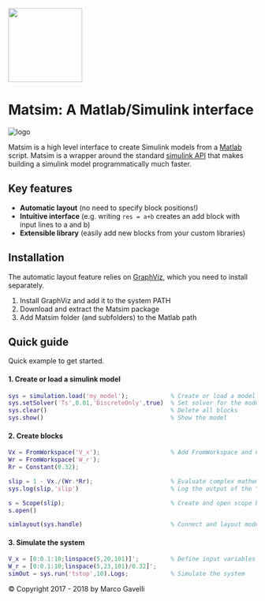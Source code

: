 <img src="https://github.com/gave92/matsim/blob/master/matsim-icon.png?raw=true" width="150" />

# Matsim: A Matlab/Simulink interface

![logo](https://img.shields.io/badge/license-MIT-blue.svg)

Matsim is a high level interface to create Simulink models from a [Matlab](https://www.mathworks.com/) script. Matsim is a wrapper around the standard [simulink API](https://it.mathworks.com/help/simulink/ug/approach-modeling-programmatically.html) that makes building a simulink model programmatically much faster.

## Key features
* **Automatic layout** (no need to specify block positions!)
* **Intuitive interface** (e.g. writing `res = a+b` creates an add block with input lines to a and b)
* **Extensible library** (easily add new blocks from your custom libraries)

## Installation

The automatic layout feature relies on [GraphViz](https://www.graphviz.org/), which you need to install separately.

1. Install GraphViz and add it to the system PATH
2. Download and extract the Matsim package
3. Add Matsim folder (and subfolders) to the Matlab path

## Quick guide

Quick example to get started.

#### 1. Create or load a simulink model

```matlab
sys = simulation.load('my_model');            % Create or load a model named 'my_model'
sys.setSolver('Ts',0.01,'DiscreteOnly',true)  % Set solver for the model
sys.clear()                                   % Delete all blocks
sys.show()                                    % Show the model
```

#### 2. Create blocks

```matlab
Vx = FromWorkspace('V_x');                    % Add FromWorkspace and Constant blocks
Wr = FromWorkspace('W_r');
Rr = Constant(0.32);

slip = 1 - Vx./(Wr.*Rr);                      % Evaluate complex mathematical expression
sys.log(slip,'slip')                          % Log the output of the "slip" block

s = Scope(slip);                              % Create and open scope block
s.open()

simlayout(sys.handle)                         % Connect and layout model
```

#### 3. Simulate the system

```matlab
V_x = [0:0.1:10;linspace(5,20,101)]';         % Define input variables
W_r = [0:0.1:10;linspace(5,23,101)/0.32]';
simOut = sys.run('tstop',10).Logs;            % Simulate the system
```

© Copyright 2017 - 2018 by Marco Gavelli
